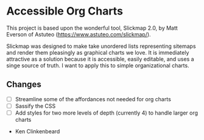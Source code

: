 # Accessible Org Charts

This project is based upon the wonderful tool, Slickmap 2.0, by Matt Everson of Astuteo (https://www.astuteo.com/slickmap/).

Slickmap was designed to make take unordered lists representing sitemaps and render them pleasingly as graphical charts we love. It is immediately attractive as a solution because it is accessible, easily editable, and uses a singe source of truth. I want to apply this to simple organizational charts.

## Changes
- [ ] Streamline some of the affordances not needed for org charts
- [ ] Sassify the CSS
- [ ] Add styles for two more levels of depth (currently 4) to handle larger org charts

- Ken Clinkenbeard
